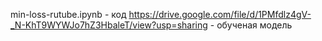min-loss-rutube.ipynb - код
https://drive.google.com/file/d/1PMfdlz4gV-_N-KhT9WYWJo7hZ3HbaleT/view?usp=sharing - обученая модель